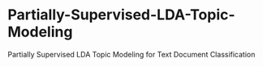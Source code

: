 # Partially-Supervised-LDA-Topic-Modeling
Partially Supervised LDA Topic Modeling for Text Document Classification

